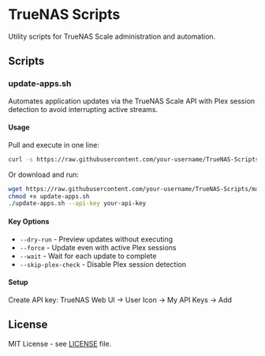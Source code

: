 # TrueNAS Scripts

Utility scripts for TrueNAS Scale administration and automation.

## Scripts

### update-apps.sh

Automates application updates via the TrueNAS Scale API with Plex session detection to avoid interrupting active streams.

#### Usage

Pull and execute in one line:
```bash
curl -s https://raw.githubusercontent.com/your-username/TrueNAS-Scripts/main/update-apps.sh | bash -s -- --api-key your-api-key
```

Or download and run:
```bash
wget https://raw.githubusercontent.com/your-username/TrueNAS-Scripts/main/update-apps.sh
chmod +x update-apps.sh
./update-apps.sh --api-key your-api-key
```

#### Key Options
- `--dry-run` - Preview updates without executing
- `--force` - Update even with active Plex sessions  
- `--wait` - Wait for each update to complete
- `--skip-plex-check` - Disable Plex session detection

#### Setup

Create API key: TrueNAS Web UI → User Icon → My API Keys → Add

## License

MIT License - see [LICENSE](LICENSE) file.